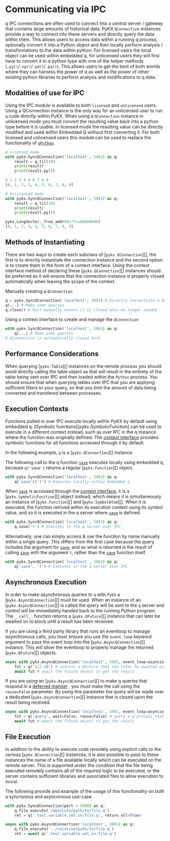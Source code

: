 # Communicating via IPC

q IPC connections are often used to connect into a central server / gateway that contains large amounts
of historical data. PyKX `QConnection` instances provide a way to connect into these servers and directly query
the data within them. This allows users to access data within a running q process, optionally convert it into
a Python object and then locally perform analysis / transformations to the data within python. For licensed users
the local object can be used within embedded q, for unlicensed users they will first have to convert it to a
python type with one of the helper methods (`.py()`/`.np()`/`.pd()`/`.pa()`). This allows users to get
the best of both worlds where they can harness the power of q as well as the power of other existing python
libraries to perform analysis and modifications to q data.

## Modalities of use for IPC

Using the IPC module is available to both `licensed` and `unlicensed` users. Using a QConnection instance
is the only way for an unlicensed user to run `q` code directly within PyKX. When using a
`QConnection` instance in unlicensed mode you must convert the resulting value back into a python
type before it is usable. In licensed mode the resulting value can be directly modified and used
within Embedded Q without first converting it. For both licensed and unlicensed users this module can be
used to replace the functionality of [`qPython`](https://github.com/exxeleron/qPython).

```python
# Licensed mode
with pykx.SyncQConnection('localhost', 5001) as q:
    result = q.til(10)
    print(result)
    print(result.py())

0 1 2 3 4 5 6 7 8 9
[0, 1, 2, 3, 4, 5, 6, 7, 8, 9]
```

```python
# Unlicensed mode
with pykx.SyncQConnection('localhost', 5001) as q:
    result = q.til(10)
    print(result)
    print(result.py())

pykx.LongVector._from_addr(0x7fcab6800b80)
[0, 1, 2, 3, 4, 5, 6, 7, 8, 9]
```

## Methods of Instantiating

There are two ways to create each subclass of [`pykx.QConnection`][], the first is to directly instantiate
the connection instance and the second option is to create them in the form of a context interface. Using
the context interface method of declaring these [`pykx.QConnection`][] instances should be preferred as it will
ensure that the connection instance is properly closed automatically when leaving the scope of the context.

Manually creating a `QConnection`

```python
q = pykx.SyncQConnection('localhost', 5001) # Directly instantiate a QConnection instance
q(...) # Make some queries
q.close() # Must manually ensure it is closed when no longer needed
```

Using a context interface to create and manage the `QConnection`

```python
with pykx.SyncQConnection('localhost', 5001) as q:
    q(...) # Make some queries
# QConnection is automatically closed here
```

## Performance Considerations

When querying [`pykx.Table`][] instances on the remote process you should avoid directly calling the table object as
that will result in the entirety of the table being sent over IPC and then loaded within the `Python` process.
You should ensure that when querying tables over IPC that you are applying sufficient filters to your query, 
so that you limit the amount of data being converted and transfered between processes.

## Execution Contexts

Functions pulled in over IPC execute locally within PyKX by default using embedded q.
[Symbolic functions][pykx.SymbolicFunction] can be used to execute in a different context instead,
such as over IPC in the q instance where the function was originally defined. The
[context interface](../../api/pykx-execution/ctx.md) provides symbolic functions for all functions accessed through it by
default.

In the following example, `q` is a [`pykx.QConnection`][] instance.

The following call to the q function [`save`](../../api/pykx-execution/q.md#save) executes locally using embedded q,
because `q('save')` returns a regular [`pykx.Function`][] object.

```python
with pykx.SyncQConnection('localhost', 5001) as q:
    q('save')('t') # Executes locally within Embedded q
```

When [`save`](../../api/pykx-execution/q.md#save) is accessed through the [context interface](../../api/pykx-execution/ctx.md), it is a
[`pykx.SymbolicFunction`][] object instead, which means it is simultaneously an instance of
[`pykx.Function`][] and [`pykx.SymbolAtom`][]. When it is executed, the function retrived within
its execution context using its symbol value, and so it is executed in the q server where
[`save`](../../api/pykx-execution/q.md#save) is defined.

```python
with pykx.SyncQConnection('localhost', 5001) as q:
    q.save('t') # Executes in the q server over IPC
```

Alternatively, one can simply access & use the function by name manually within a single query.
This differs from the first case because the query includes the argument for [`save`](../../api/pykx-execution/q.md#save),
and so what is returned is the result of calling [`save`](../../api/pykx-execution/q.md#save) with the argument `t`,
rather than the [`save`](../../api/pykx-execution/q.md#save) function itself.

```python
with pykx.SyncQConnection('localhost', 5001) as q:
    q('save', 't') # Executes in the q server over IPC
```

## Asynchronous Execution

In order to make asynchronous queries to `q` with `PyKX` a [`pykx.AsyncQConnection`][] must be used. When an
instance of an [`pykx.AsyncQConnection`][] is called the query will be sent to the `q` server and control
will be immediately handed back to the running Python program. The `__call__` function returns a
[`pykx.QFuture`][] instance that can later be awaited on to block until a result has been received.

If you are using a third party library that runs an eventloop to manage asynchronous calls, you must ensure
you use the `event_loop` keyword argument to pass the event loop into the [`pykx.AsyncQConnection`][] instance.
This will allow the eventloop to properly manage the returned [`pykx.QFuture`][] objects.

```python
async with pykx.AsyncQConnection('localhost', 5001, event_loop=asyncio.get_event_loop()) as q:
    fut = q('til 10') # returns a QFuture that can later be awaited on, this future is attached to the event loop
    await fut # await the future object to get the result
```

If you are using an [`pykx.AsyncQConnection`][] to make q queries that respond in a [deferred manner](https://code.kx.com/q/basics/ipc/#async-message-set)
, you must make the call using the `reuse=False` parameter. By using this parameter the query will be made over
a dedicated [`pykx.AsyncQConnection`][] instance that is closed upon the result being received.

```python
async with pykx.AsyncQConnection('localhost', 5001, event_loop=asyncio.get_event_loop()) as q:
    fut = q('query', wait=False, reuse=False) # query a q process that is going to return a deferred result
    await fut # await the future object to get the result
```

## File Execution

In addition to the ability to execute code remotely using explicit calls to the various [`pykx.QConnection`][] instances, it is also possible to pass to these instances the name of a file available locally which can be executed on the remote server. This is supported under the condition that the file being executed remotely contains all of the required logic to be executed, or the server contains sufficient libraries and associated files to allow execution to occur.

The following provide and example of the usage of this functionality on both a syncronous and asyncronous use-case.

```python
with pykx.SyncQConnection(port = 5000) as q:
    q.file_execute('/absolute/path/to/file.q')
    ret = q('.test.variable.set.in.file.q', return_all=True)
```

```python
async with pykx.AsyncQConnection('localhost', 5001) as q:
    q.file_execute('../relative/path/to/file.q')
    ret = await q('.test.variable.set.in.file.q')
```
